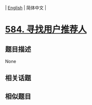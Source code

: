 
| [English](README_EN.md) | 简体中文 |

# [584. 寻找用户推荐人](https://leetcode-cn.com/problems/find-customer-referee/)

## 题目描述

None

## 相关话题



## 相似题目


